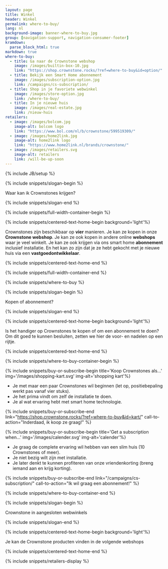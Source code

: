 ```yaml
---
layout: page
title: Winkel
header: Winkel
permalink: where-to-buy/
lang: nl
background-image: banner-where-to-buy.jpg
group: [navigation-support, navigation-consumer-footer]
kramdown:
  parse_block_html: true
markdown: true
where-to-buy:
  - title: Ga naar de Crownstone webshop
    image: /images/builtin-box-10.jpg
    link: "https://shop.crownstone.rocks/?ref=where-to-buy&id=option/"
  - title: Bekijk een Smart Home abonnement
    image: /images/subscription-option.jpg
    link: /campaigns/cs-subscription/
  - title: Shop in je favoriete webwinkel
    image: /images/store-option.jpg
    link: /where-to-buy/
  - title: In je nieuwe huis
    image: /images/real-estate.jpg
    link: /nieuw-huis
retailers:
  - image: /images/bolcom.jpg
    image-alt: bolcom logo
    link: "https://www.bol.com/nl/b/crownstone/599519309/"
  - image: /images/home2link.jpg
    image-alt: home2link logo
    link: "https://www.home2link.nl/brands/crownstone/"
  - image: /images/retailers.svg
    image-alt: retailers
    link: /will-be-up-soon
---
```



{% include JB/setup %}

{% include snippets/slogan-begin %}

Waar kan ik Crownstones krijgen?

{% include snippets/slogan-end %}

{% include snippets/full-width-container-begin %}

{% include snippets/centered-text-home-begin background='light'%}

Crownstones zijn beschikbaar op **vier** manieren. Je kan ze kopen in onze **Crownstone webshop**. 
Je kan ze ook kopen in andere online **webshops** waar je veel winkelt.
Je kan ze ook krijgen via ons smart home **abonnement** inclusief installatie. 
En het kan zo zijn dat je ze hebt gekocht met je nieuwe huis via een **vastgoedontwikkelaar**.

{% include snippets/centered-text-home-end %}

{% include snippets/full-width-container-end %}

{% include snippets/where-to-buy %}

{% include snippets/slogan-begin %}

Kopen of abonnement?

{% include snippets/slogan-end %}


{% include snippets/centered-text-home-begin background='light'%}

Is het handiger op Crownstones te kopen of om een abonnement te doen? Om dit goed te kunnen besluiten, zetten we hier
de voor- en nadelen op een rijtje.

{% include snippets/centered-text-home-end %}

{% include snippets/where-to-buy-container-begin %}

{% include snippets/buy-or-subscribe-begin title='Koop Crownstones als...' img='/images/shopping-kart.svg' img-alt='shopping kart'%}

- Je met maar een paar Crownstones wil beginnen (let op, positiebepaling werkt pas vanaf vier stuks).
- Je het prima vindt om zelf de installatie te doen.
- Je al wat ervaring hebt met smart home technologie.

{% include snippets/buy-or-subscribe-end link="https://shop.crownstone.rocks/?ref=where-to-buy&id=kart/" call-to-action="Inderdaad, ik koop ze graag!" %}

{% include snippets/buy-or-subscribe-begin  title='Get a subscription when…' img='/images/calender.svg' img-alt='calender'%}

- Je graag de complete ervaring wil hebben van een slim huis (10 Crownstones of meer).
- Je niet bezig wilt zijn met installatie.
- Je later denkt te kunnen profiteren van onze vriendenkorting (breng iemand aan en krijg korting).

{% include snippets/buy-or-subscribe-end  link="/campaigns/cs-subscription/" call-to-action="Ik wil graag een abonnement!" %}

{% include snippets/where-to-buy-container-end %}

{% include snippets/slogan-begin %}

Crownstone in aangesloten webwinkels

{% include snippets/slogan-end %}

{% include snippets/centered-text-home-begin background='light'%}

Je kan de Crownstone producten vinden in de volgende webshops

{% include snippets/centered-text-home-end %}

{% include snippets/retailers-display %}
